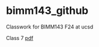 # bimm143_github
Classwork for BIMM143 F24 at ucsd

Class 7 [pdf](https://github.com/ShubhyM/bimm143_github/blob/main/Class%2007/Class-07.pdf)